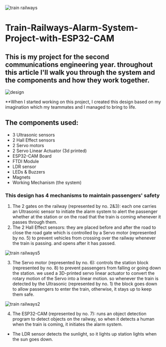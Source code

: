 ![train railways](https://github.com/MuhammadNaeim/Train-Railways-Alarm-System-Project-with-ESP32-CAM/assets/74180779/dd561cf0-4a51-41ab-a4c4-dd237c148f45)
# Train-Railways-Alarm-System-Project-with-ESP32-CAM
## This is my project for the second communications engineering year. throughout this article I'll walk you through the system and the components and how they work together.
![design](https://github.com/MuhammadNaeim/Train-Railways-Alarm-System-Project-with-ESP32-CAM/assets/74180779/0ee69485-b88e-40dd-bec9-69bf39798e2d)

**When I started working on this project, I created this design based on my imagination which my teammates and I managed to bring to life.
## The components used:
- 3 Ultrasonic sensors
- 2 Hall Effect sensors
- 2 Servo motors
- 2 Servo Linear Actuator (3d printed)
- ESP32-CAM Board
- FTDI Module
- LDR sensor
- LEDs & Buzzers
- Magnets
- Working Mechanism (the system)
### This design has 4 mechanisms to maintain passengers' safety
1. The 2 gates on the railway (represented by no. 2&3): each one carries an Ultrasonic sensor to initiate the alarm system to alert the passenger whether at the station or on the road that the train is coming whenever it passes through them.
2. The 2 Hall Effect sensors: they are placed before and after the road to close the road gate which is controlled by a Servo motor (represented by no. 5) to prevent vehicles from crossing over the railway whenever the train is passing. and opens after it has passed.

![train railways5](https://github.com/MuhammadNaeim/Train-Railways-Alarm-System-Project-with-ESP32-CAM/assets/74180779/9eb24171-8c2b-421f-b4d2-577cac2b1226)

3. The Servo motor (represented by no. 6): controls the station block (represented by no. 8) to prevent passengers from falling or going down the station. we used a 3D-printed servo linear actuator to convert the rotary motion of the Servo into a linear motion. so whenever the train is detected by the Ultrasonic (represented by no. 1) the block goes down to allow passengers to enter the train, otherwise, it stays up to keep them safe.

![train railways2](https://github.com/MuhammadNaeim/Train-Railways-Alarm-System-Project-with-ESP32-CAM/assets/74180779/988aef53-7213-469d-9e68-ec74d0de9546)

4. The ESP32-CAM (represented by no. 7): runs an object detection program to detect objects on the railway, so when it detects a human when the train is coming, it initiates the alarm system.

- The LDR sensor detects the sunlight, so it lights up station lights when the sun goes down.
